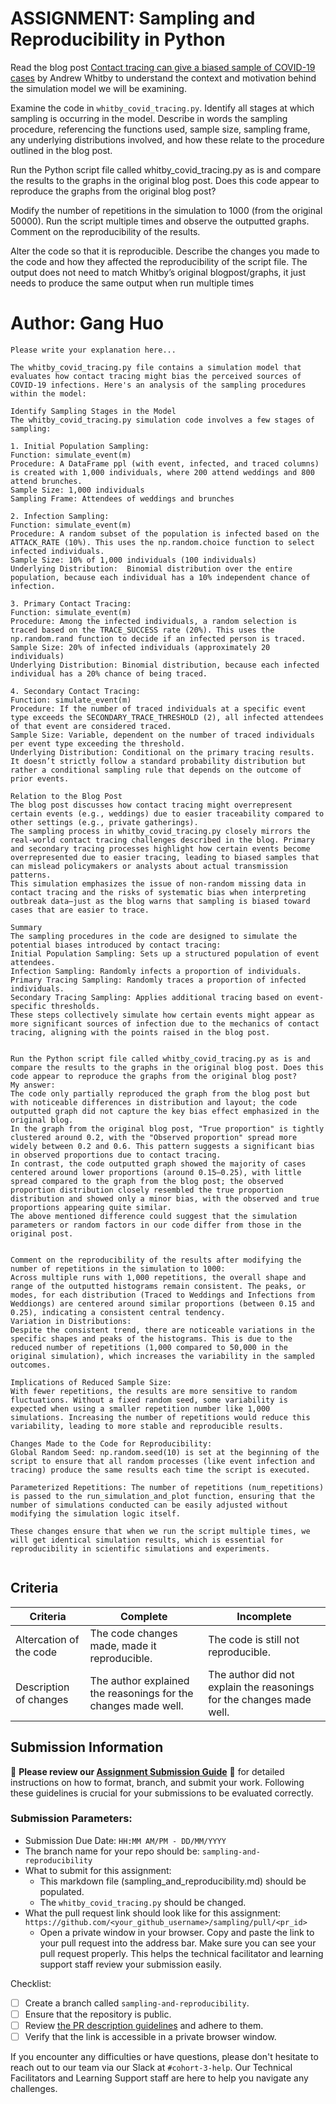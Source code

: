 # ASSIGNMENT: Sampling and Reproducibility in Python

Read the blog post [Contact tracing can give a biased sample of COVID-19 cases](https://andrewwhitby.com/2020/11/24/contact-tracing-biased/) by Andrew Whitby to understand the context and motivation behind the simulation model we will be examining.

Examine the code in `whitby_covid_tracing.py`. Identify all stages at which sampling is occurring in the model. Describe in words the sampling procedure, referencing the functions used, sample size, sampling frame, any underlying distributions involved, and how these relate to the procedure outlined in the blog post.

Run the Python script file called whitby_covid_tracing.py as is and compare the results to the graphs in the original blog post. Does this code appear to reproduce the graphs from the original blog post?

Modify the number of repetitions in the simulation to 1000 (from the original 50000). Run the script multiple times and observe the outputted graphs. Comment on the reproducibility of the results.

Alter the code so that it is reproducible. Describe the changes you made to the code and how they affected the reproducibility of the script file. The output does not need to match Whitby’s original blogpost/graphs, it just needs to produce the same output when run multiple times

# Author: Gang Huo

```
Please write your explanation here...

The whitby_covid_tracing.py file contains a simulation model that evaluates how contact tracing might bias the perceived sources of COVID-19 infections. Here's an analysis of the sampling procedures within the model:

Identify Sampling Stages in the Model
The whitby_covid_tracing.py simulation code involves a few stages of sampling:

1. Initial Population Sampling:
Function: simulate_event(m)
Procedure: A DataFrame ppl (with event, infected, and traced columns) is created with 1,000 individuals, where 200 attend weddings and 800 attend brunches.
Sample Size: 1,000 individuals
Sampling Frame: Attendees of weddings and brunches

2. Infection Sampling:
Function: simulate_event(m)
Procedure: A random subset of the population is infected based on the ATTACK_RATE (10%). This uses the np.random.choice function to select infected individuals.
Sample Size: 10% of 1,000 individuals (100 individuals)
Underlying Distribution:  Binomial distribution over the entire population, because each individual has a 10% independent chance of infection.

3. Primary Contact Tracing:
Function: simulate_event(m)
Procedure: Among the infected individuals, a random selection is traced based on the TRACE_SUCCESS rate (20%). This uses the np.random.rand function to decide if an infected person is traced.
Sample Size: 20% of infected individuals (approximately 20 individuals)
Underlying Distribution: Binomial distribution, because each infected individual has a 20% chance of being traced.

4. Secondary Contact Tracing:
Function: simulate_event(m)
Procedure: If the number of traced individuals at a specific event type exceeds the SECONDARY_TRACE_THRESHOLD (2), all infected attendees of that event are considered traced.
Sample Size: Variable, dependent on the number of traced individuals per event type exceeding the threshold.
Underlying Distribution: Conditional on the primary tracing results. It doesn’t strictly follow a standard probability distribution but rather a conditional sampling rule that depends on the outcome of prior events.

Relation to the Blog Post
The blog post discusses how contact tracing might overrepresent certain events (e.g., weddings) due to easier traceability compared to other settings (e.g., private gatherings). 
The sampling process in whitby_covid_tracing.py closely mirrors the real-world contact tracing challenges described in the blog. Primary and secondary tracing processes highlight how certain events become overrepresented due to easier tracing, leading to biased samples that can mislead policymakers or analysts about actual transmission patterns.
This simulation emphasizes the issue of non-random missing data in contact tracing and the risks of systematic bias when interpreting outbreak data—just as the blog warns that sampling is biased toward cases that are easier to trace.

Summary
The sampling procedures in the code are designed to simulate the potential biases introduced by contact tracing:
Initial Population Sampling: Sets up a structured population of event attendees.
Infection Sampling: Randomly infects a proportion of individuals.
Primary Tracing Sampling: Randomly traces a proportion of infected individuals.
Secondary Tracing Sampling: Applies additional tracing based on event-specific thresholds.
These steps collectively simulate how certain events might appear as more significant sources of infection due to the mechanics of contact tracing, aligning with the points raised in the blog post.


Run the Python script file called whitby_covid_tracing.py as is and compare the results to the graphs in the original blog post. Does this code appear to reproduce the graphs from the original blog post?
My answer:
The code only partially reproduced the graph from the blog post but with noticeable differences in distribution and layout; the code outputted graph did not capture the key bias effect emphasized in the original blog.
In the graph from the original blog post, "True proportion" is tightly clustered around 0.2, with the "Observed proportion" spread more widely between 0.2 and 0.6. This pattern suggests a significant bias in observed proportions due to contact tracing.
In contrast, the code outputted graph showed the majority of cases centered around lower proportions (around 0.15–0.25), with little spread compared to the graph from the blog post; the observed proportion distribution closely resembled the true proportion distribution and showed only a minor bias, with the observed and true proportions appearing quite similar.
The above mentioned difference could suggest that the simulation parameters or random factors in our code differ from those in the original post. 


Comment on the reproducibility of the results after modifying the number of repetitions in the simulation to 1000:
Across multiple runs with 1,000 repetitions, the overall shape and range of the outputted histograms remain consistent. The peaks, or modes, for each distribution (Traced to Weddings and Infections from Weddiongs) are centered around similar proportions (between 0.15 and 0.25), indicating a consistent central tendency.
Variation in Distributions:
Despite the consistent trend, there are noticeable variations in the specific shapes and peaks of the histograms. This is due to the reduced number of repetitions (1,000 compared to 50,000 in the original simulation), which increases the variability in the sampled outcomes.

Implications of Reduced Sample Size:
With fewer repetitions, the results are more sensitive to random fluctuations. Without a fixed random seed, some variability is expected when using a smaller repetition number like 1,000 simulations. Increasing the number of repetitions would reduce this variability, leading to more stable and reproducible results.

Changes Made to the Code for Reproducibility:
Global Random Seed: np.random.seed(10) is set at the beginning of the script to ensure that all random processes (like event infection and tracing) produce the same results each time the script is executed.

Parameterized Repetitions: The number of repetitions (num_repetitions) is passed to the run_simulation_and_plot function, ensuring that the number of simulations conducted can be easily adjusted without modifying the simulation logic itself.

These changes ensure that when we run the script multiple times, we will get identical simulation results, which is essential for reproducibility in scientific simulations and experiments.


```


## Criteria

|Criteria|Complete|Incomplete|
|--------|----|----|
|Altercation of the code|The code changes made, made it reproducible.|The code is still not reproducible.|
|Description of changes|The author explained the reasonings for the changes made well.|The author did not explain the reasonings for the changes made well.|

## Submission Information

🚨 **Please review our [Assignment Submission Guide](https://github.com/UofT-DSI/onboarding/blob/main/onboarding_documents/submissions.md)** 🚨 for detailed instructions on how to format, branch, and submit your work. Following these guidelines is crucial for your submissions to be evaluated correctly.

### Submission Parameters:
* Submission Due Date: `HH:MM AM/PM - DD/MM/YYYY`
* The branch name for your repo should be: `sampling-and-reproducibility`
* What to submit for this assignment:
    * This markdown file (sampling_and_reproducibility.md) should be populated.
    * The `whitby_covid_tracing.py` should be changed.
* What the pull request link should look like for this assignment: `https://github.com/<your_github_username>/sampling/pull/<pr_id>`
    * Open a private window in your browser. Copy and paste the link to your pull request into the address bar. Make sure you can see your pull request properly. This helps the technical facilitator and learning support staff review your submission easily.

Checklist:
- [ ] Create a branch called `sampling-and-reproducibility`.
- [ ] Ensure that the repository is public.
- [ ] Review [the PR description guidelines](https://github.com/UofT-DSI/onboarding/blob/main/onboarding_documents/submissions.md#guidelines-for-pull-request-descriptions) and adhere to them.
- [ ] Verify that the link is accessible in a private browser window.

If you encounter any difficulties or have questions, please don't hesitate to reach out to our team via our Slack at `#cohort-3-help`. Our Technical Facilitators and Learning Support staff are here to help you navigate any challenges.
